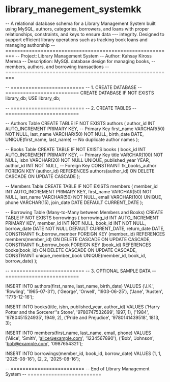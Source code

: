 # library_manegement_systemkk
-- A relational database schema for a Library Management System built using MySQL, authors, categories, borrowers, and loans with proper relationships, constraints, and keys to ensure data --- integrity. Designed to support efficient library operations such as tracking book loans and managing authorship
-- =========================================================
-- Project: Library Management System
-- Author: Kahsay Kiross Meresa
-- Description: MySQL database design for managing books,
--              members, authors, and borrowing transactions
-- =========================================================

-- =========================
-- 1. CREATE DATABASE
-- =========================
CREATE DATABASE IF NOT EXISTS library_db;
USE library_db;

-- =========================
-- 2. CREATE TABLES
-- =========================

-- Authors Table
CREATE TABLE IF NOT EXISTS authors (
    author_id INT AUTO_INCREMENT PRIMARY KEY, -- Primary Key
    first_name VARCHAR(50) NOT NULL,
    last_name VARCHAR(50) NOT NULL,
    birth_date DATE,
    UNIQUE(first_name, last_name) -- No duplicate author names
);

-- Books Table
CREATE TABLE IF NOT EXISTS books (
    book_id INT AUTO_INCREMENT PRIMARY KEY, -- Primary Key
    title VARCHAR(100) NOT NULL,
    isbn VARCHAR(20) NOT NULL UNIQUE,
    published_year YEAR,
    author_id INT NOT NULL, -- Foreign Key
    CONSTRAINT fk_books_author FOREIGN KEY (author_id)
        REFERENCES authors(author_id)
        ON DELETE CASCADE
        ON UPDATE CASCADE
);

-- Members Table
CREATE TABLE IF NOT EXISTS members (
    member_id INT AUTO_INCREMENT PRIMARY KEY,
    first_name VARCHAR(50) NOT NULL,
    last_name VARCHAR(50) NOT NULL,
    email VARCHAR(100) UNIQUE,
    phone VARCHAR(15),
    join_date DATE DEFAULT CURRENT_DATE
);

-- Borrowing Table (Many-to-Many between Members and Books)
CREATE TABLE IF NOT EXISTS borrowings (
    borrowing_id INT AUTO_INCREMENT PRIMARY KEY,
    member_id INT NOT NULL,
    book_id INT NOT NULL,
    borrow_date DATE NOT NULL DEFAULT CURRENT_DATE,
    return_date DATE,
    CONSTRAINT fk_borrow_member FOREIGN KEY (member_id)
        REFERENCES members(member_id)
        ON DELETE CASCADE
        ON UPDATE CASCADE,
    CONSTRAINT fk_borrow_book FOREIGN KEY (book_id)
        REFERENCES books(book_id)
        ON DELETE CASCADE
        ON UPDATE CASCADE,
    CONSTRAINT unique_member_book UNIQUE(member_id, book_id, borrow_date)
);

-- =========================
-- 3. OPTIONAL SAMPLE DATA
-- =========================

INSERT INTO authors(first_name, last_name, birth_date)
VALUES
('J.K.', 'Rowling', '1965-07-31'),
('George', 'Orwell', '1903-06-25'),
('Jane', 'Austen', '1775-12-16');

INSERT INTO books(title, isbn, published_year, author_id)
VALUES
('Harry Potter and the Sorcerer''s Stone', '9780747532699', 1997, 1),
('1984', '9780451524935', 1949, 2),
('Pride and Prejudice', '9780141439518', 1813, 3);

INSERT INTO members(first_name, last_name, email, phone)
VALUES
('Alice', 'Smith', 'alice@example.com', '1234567890'),
('Bob', 'Johnson', 'bob@example.com', '0987654321');

INSERT INTO borrowings(member_id, book_id, borrow_date)
VALUES
(1, 1, '2025-08-16'),
(2, 2, '2025-08-16');

-- =========================
-- End of Library Management System
-- =========================
